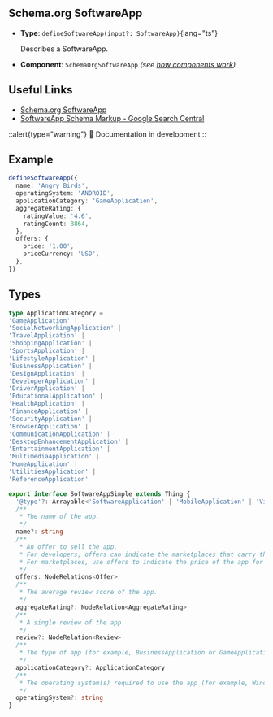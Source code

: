 ## Schema.org SoftwareApp

- **Type**: `defineSoftwareApp(input?: SoftwareApp)`{lang="ts"}

  Describes a SoftwareApp.

- **Component**: `SchemaOrgSoftwareApp` _(see [how components work](/schema-org/guides/components))_


## Useful Links

- [Schema.org SoftwareApp](https://schema.org/SoftwareApp)
- [SoftwareApp Schema Markup - Google Search Central](https://developers.google.com/search/docs/advanced/structured-data/software-app)

::alert{type="warning"}
🔨 Documentation in development
::

## Example

```ts
defineSoftwareApp({
  name: 'Angry Birds',
  operatingSystem: 'ANDROID',
  applicationCategory: 'GameApplication',
  aggregateRating: {
    ratingValue: '4.6',
    ratingCount: 8864,
  },
  offers: {
    price: '1.00',
    priceCurrency: 'USD',
  },
})
```

## Types

```ts
type ApplicationCategory =
'GameApplication' |
'SocialNetworkingApplication' |
'TravelApplication' |
'ShoppingApplication' |
'SportsApplication' |
'LifestyleApplication' |
'BusinessApplication' |
'DesignApplication' |
'DeveloperApplication' |
'DriverApplication' |
'EducationalApplication' |
'HealthApplication' |
'FinanceApplication' |
'SecurityApplication' |
'BrowserApplication' |
'CommunicationApplication' |
'DesktopEnhancementApplication' |
'EntertainmentApplication' |
'MultimediaApplication' |
'HomeApplication' |
'UtilitiesApplication' |
'ReferenceApplication'

export interface SoftwareAppSimple extends Thing {
  '@type'?: Arrayable<'SoftwareApplication' | 'MobileApplication' | 'VideoGame' | 'WebApplication'>
  /**
   * The name of the app.
   */
  name?: string
  /**
   * An offer to sell the app.
   * For developers, offers can indicate the marketplaces that carry the application.
   * For marketplaces, use offers to indicate the price of the app for a specific app instance.
   */
  offers: NodeRelations<Offer>
  /**
   * The average review score of the app.
   */
  aggregateRating?: NodeRelation<AggregateRating>
  /**
   * A single review of the app.
   */
  review?: NodeRelation<Review>
  /**
   * The type of app (for example, BusinessApplication or GameApplication). The value must be a supported app type.
   */
  applicationCategory?: ApplicationCategory
  /**
   * The operating system(s) required to use the app (for example, Windows 7, OSX 10.6, Android 1.6)
   */
  operatingSystem?: string
}
```
